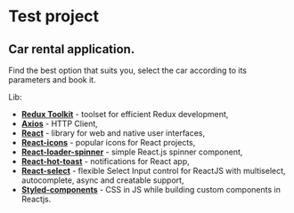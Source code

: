 # Test project

## Car rental application.

Find the best option that suits you, select the car according to its parameters and book it.

Lib:

- **<ins>Redux Toolkit</ins>** - toolset for efficient Redux development,
- **<ins>Axios</ins>** - HTTP Client,
- **<ins>React</ins>** - library for web and native user interfaces,
- **<ins>React-icons</ins>** - popular icons for React projects,
- **<ins>React-loader-spinner</ins>** - simple React.js spinner component,
- **<ins>React-hot-toast</ins>** - notifications for React app,
- **<ins>React-select</ins>** - flexible Select Input control for ReactJS with multiselect, autocomplete, async and creatable support,
- **<ins>Styled-components</ins>** -  CSS in JS while building custom components in Reactjs.
